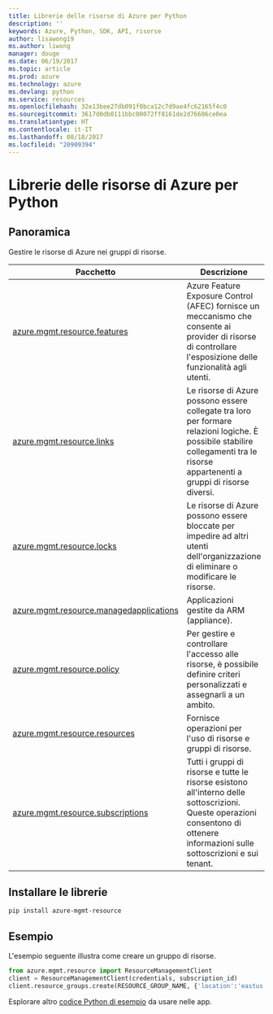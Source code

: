 ```yaml
---
title: Librerie delle risorse di Azure per Python
description: ''
keywords: Azure, Python, SDK, API, risorse
author: lisawong19
ms.author: liwong
manager: douge
ms.date: 06/19/2017
ms.topic: article
ms.prod: azure
ms.technology: azure
ms.devlang: python
ms.service: resources
ms.openlocfilehash: 32e13bee27db091f0bca12c7d9ae4fc62165f4c0
ms.sourcegitcommit: 3617d0db0111bbc00072ff8161de2d76606ce0ea
ms.translationtype: HT
ms.contentlocale: it-IT
ms.lasthandoff: 08/18/2017
ms.locfileid: "20909394"
---
```

# <a name="azure-resources-libraries-for-python"></a>Librerie delle risorse di Azure per Python 

## <a name="overview"></a>Panoramica 
Gestire le risorse di Azure nei gruppi di risorse.

| Pacchetto  |  Descrizione |
|---|---|
|[azure.mgmt.resource.features][1]|Azure Feature Exposure Control (AFEC) fornisce un meccanismo che consente ai provider di risorse di controllare l'esposizione delle funzionalità agli utenti.|
|[azure.mgmt.resource.links][2]|Le risorse di Azure possono essere collegate tra loro per formare relazioni logiche. È possibile stabilire collegamenti tra le risorse appartenenti a gruppi di risorse diversi.|
|[azure.mgmt.resource.locks][3]|Le risorse di Azure possono essere bloccate per impedire ad altri utenti dell'organizzazione di eliminare o modificare le risorse.|
|[azure.mgmt.resource.managedapplications][4]|Applicazioni gestite da ARM (appliance).|
|[azure.mgmt.resource.policy][5]|Per gestire e controllare l'accesso alle risorse, è possibile definire criteri personalizzati e assegnarli a un ambito.|
|[azure.mgmt.resource.resources][6]| Fornisce operazioni per l'uso di risorse e gruppi di risorse.|
|[azure.mgmt.resource.subscriptions][7]|Tutti i gruppi di risorse e tutte le risorse esistono all'interno delle sottoscrizioni. Queste operazioni consentono di ottenere informazioni sulle sottoscrizioni e sui tenant.|

[1]: /python/api/azure.mgmt.resource.features
[2]: /python/api/azure.mgmt.resource.links
[3]: /python/api/azure.mgmt.resource.locks
[4]: /python/api/azure.mgmt.resource.managedapplications
[5]: /python/api/azure.mgmt.resource.policy
[6]: /python/api/azure.mgmt.resource.resources
[7]: /python/api/azure.mgmt.resource.subscriptions

## <a name="install-the-libraries"></a>Installare le librerie 
```bash
pip install azure-mgmt-resource
```

## <a name="example"></a>Esempio
L'esempio seguente illustra come creare un gruppo di risorse. 

```python
from azure.mgmt.resource import ResourceManagementClient
client = ResourceManagementClient(credentials, subscription_id)
client.resource_groups.create(RESOURCE_GROUP_NAME, {'location':'eastus'})
```

Esplorare altro [codice Python di esempio](https://azure.microsoft.com/resources/samples/?platform=python) da usare nelle app. 